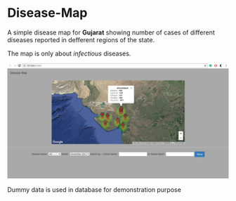 # Disease-Map

A simple disease map for **Gujarat** showing number of cases of different 
diseases reported in defferent regions of the state.

The map is only about *infectious* diseases.

![Screenshot](dm.png)

Dummy data is used in database for demonstration purpose
